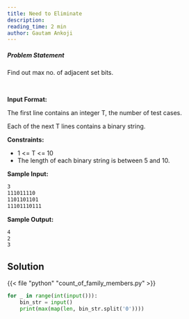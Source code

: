 ```yaml
---
title: Need to Eliminate
description:
reading_time: 2 min
author: Gautam Ankoji
---
```


##### Problem Statement

Find out max no. of adjacent set bits.

</br>

**Input Format:**

The first line contains an integer T, the number of test cases.

Each of the next T lines contains a binary string.

**Constraints:**

* 1 <= T <= 10
* The length of each binary string is between 5 and 10.

**Sample Input:**

```md
3
111011110
1101101101
11101110111
```

**Sample Output:**

```md
4
2
3
```

## Solution

<!-- **Approach:** -->

{{< file "python" "count_of_family_members.py" >}}

```py
for _ in range(int(input())):
    bin_str = input()
    print(max(map(len, bin_str.split('0'))))
```
